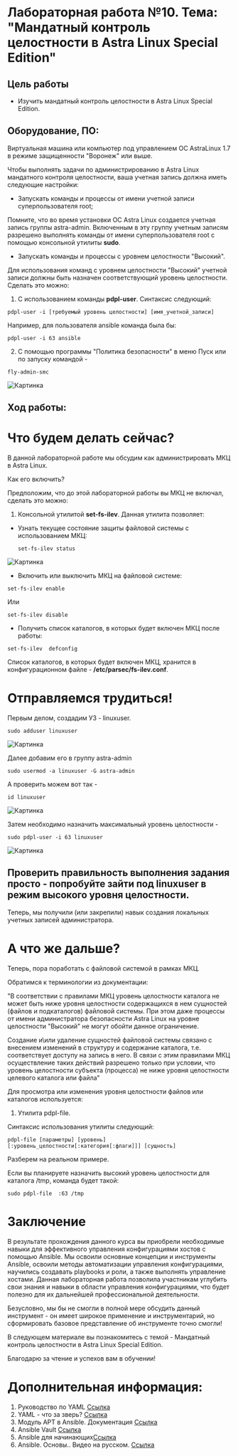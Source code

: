 # Лабораторная работа №10. Тема: "Мандатный контроль целостности в Astra Linux Special Edition"

Цель работы
----------
- Изучить мандатный контроль целостности в Astra Linux Special Edition.


Оборудование, ПО:
----------

Виртуальная машина или компьютер под управлением ОС AstraLinux 1.7 в режиме защищенности "Воронеж" или выше.

Чтобы выполнять задачи по администрированию в Astra Linux мандатного контроля целостности, ваша учетная запись должна иметь следующие настройки:

* Запускать команды и процессы от имени учетной записи суперпользователя root;

Помните, что во время установки ОС Astra Linux создается учетная запись группы astra-admin. Включенным в эту группу учетным записям разрешено выполнять команды от имени суперпользователя root с помощью консольной утилиты **sudo**.

* Запускать команды и процессы с уровнем целостности "Высокий".

Для использования команд с уровнем целостности "Высокий" учетной записи должны быть назначен соответствующий уровень целостности. Сделать это можно: 

1) С использованием команды **pdpl-user**. Синтаксис следующий: 

```
pdpl-user -i [требуемый уровень целостности] [имя_учетной_записи]
```

Например, для пользователя ansible команда была бы: 

```
pdpl-user -i 63 ansible
```

2) С помощью программы "Политика безопасности" в меню Пуск или по запуску командой - 

```
fly-admin-smc
```

![Картинка](./Screen1.png)


Ход работы:
----------

# Что будем делать сейчас?

В данной лабораторной работе мы обсудим как администрировать МКЦ в Astra Linux.

Как его включить? 

Предположим, что до этой лабораторной работы вы МКЦ не включал, сделать это можно:

1) Консольной утилитой **set-fs-ilev**. Данная утилита позволяет: 

  * Узнать текущее состояние защиты файловой системы с использованием МКЦ:
  
    ```
    set-fs-ilev status
    ```

![Картинка](Screen1.png)


  * Включить или выключить МКЦ на файловой системе: 

  ```
  set-fs-ilev enable 
  ```
  
  Или

  ```
  set-fs-ilev disable 
  ```

  * Получить список каталогов, в которых будет включен МКЦ после работы:

  ```
  set-fs-ilev  defconfig
  ```

Список каталогов, в которых будет включен МКЦ, хранится в конфигурационном файле - **/etc/parsec/fs-ilev.conf**.


# Отправляемся трудиться!

Первым делом, создадим УЗ - linuxuser. 

```
sudo adduser linuxuser
```

![Картинка](Screen2.png)

Далее добавим его в группу astra-admin

```
sudo usermod -a linuxuser -G astra-admin
```

А проверить можем вот так - 

```
id linuxuser
```

![Картинка](Screen3.png)


Затем необходимо назначить максимальный уровень целостности - 

```
sudo pdpl-user -i 63 linuxuser
```

![Картинка](Screen4.png)

## Проверить правильность выполнения задания просто - попробуйте зайти под linuxuser в режим высокого уровня целостности.

Теперь, мы получили (или закрепили) навык создания локальных учетных записей администратора.

# А что же дальше? 

Теперь, пора поработать с файловой системой в рамках МКЦ.

Обратимся к терминологии из документации:

"В соответствии с правилами МКЦ уровень целостности каталога не может быть ниже уровня целостности содержащихся в нем сущностей (файлов и подкаталогов) файловой системы. При этом даже процессы от имени администратора безопасности Astra Linux на уровне целостности "Высокий" не могут обойти данное ограничение.

Создание и\или удаление сущностей файловой системы связано с внесением изменений в структуру и содержание каталога, т.е. соответствует доступу на запись в него. В связи с этим правилами МКЦ осуществление таких действий разрешено только при условии, что уровень целостности субъекта (процесса) не ниже уровня целостности целевого каталога или файла"

Для просмотра или изменения уровня целостности файлов или каталогов используется:

1) Утилита pdpl-file.

Синтаксис использования утилиты следующий:

```
pdpl-file [параметры] [уровень] [:уровень_целостности[:категория[:флаги]]] [сущность]
```

Разберем на реальном примере.

Если вы планируете назначить высокий уровень целостности для каталога /tmp, команда будет такой:

```
sudo pdpl-file  :63 /tmp
```




























# Заключение

В результате прохождения данного курса вы приобрели необходимые навыки для эффективного управления конфигурациями хостов с помощью Ansible. Мы освоили основные концепции и инструменты Ansible, освоили методы автоматизации управления конфигурациями, научились создавать playbooks и роли, а также выполнять управление хостами. Данная лабораторная работа позволила участникам углубить свои знания и навыки в области управления конфигурациями, что будет полезно для их дальнейшей профессиональной деятельности.

Безусловно, мы бы не смогли в полной мере обсудить данный инструмент - он имеет широкое применение и инструментарий, но сформировать базовое представление об инструменте точно смогли!

В следующем материале вы познакомитесь с темой  - Мандатный контроль целостности в Astra Linux Special Edition.

Благодарю за чтение и успехов вам в обучении!


# Дополнительная информация:
1) Руководство по YAML [Ссылка](https://wiki.merionet.ru/articles/rukovodstvo-po-yaml-vse-chto-vam-nuzhno-znat-za-5-minut)
2) YAML - что за зверь?  [Ссылка](https://habr.com/ru/articles/710414/)
3) Модуль APT в Ansible. Документация  [Ссылка](https://docs.ansible.com/ansible/latest/collections/ansible/builtin/apt_module.html)
4) Ansible Vault [Ссылка](https://docs.ansible.com/ansible/2.9/user_guide/vault.html)
5) Ansible для начинающих[Ссылка](https://habr.com/ru/companies/slurm/articles/714000/)
6) Ansible. Основы.. Видео на русском. [Ссылка](https://www.youtube.com/watch?v=n27bpkAtyf4&ab_channel=Unixway)